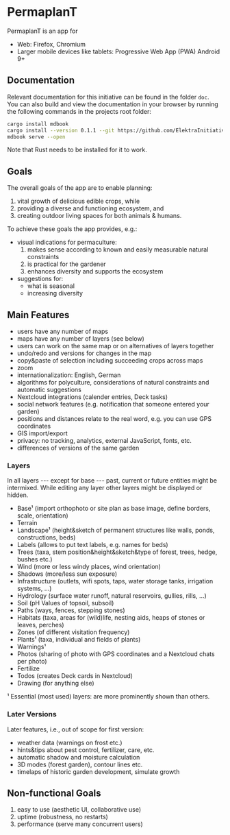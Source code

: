 # PermaplanT

PermaplanT is an app for

- Web: Firefox, Chromium
- Larger mobile devices like tablets: Progressive Web App (PWA) Android 9+

## Documentation

Relevant documentation for this initiative can be found in the folder `doc`.  
You can also build and view the documentation in your browser by running the following commands in the projects root folder:

```sh
cargo install mdbook
cargo install --version 0.1.1 --git https://github.com/ElektraInitiative/mdbook-generate-summary mdbook-generate-summary
mdbook serve --open
```

Note that Rust needs to be installed for it to work.

## Goals

The overall goals of the app are to enable planning:

1. vital growth of delicious edible crops, while
2. providing a diverse and functioning ecosystem, and
3. creating outdoor living spaces for both animals & humans.

To achieve these goals the app provides, e.g.:

- visual indications for permaculture:
  1. makes sense according to known and easily measurable natural constraints
  2. is practical for the gardener
  3. enhances diversity and supports the ecosystem
- suggestions for:
  - what is seasonal
  - increasing diversity

## Main Features

- users have any number of maps
- maps have any number of layers (see below)
- users can work on the same map or on alternatives of layers together
- undo/redo and versions for changes in the map
- copy&paste of selection including succeeding crops across maps
- zoom
- internationalization: English, German
- algorithms for polyculture, considerations of natural constraints and automatic suggestions
- Nextcloud integrations (calender entries, Deck tasks)
- social network features (e.g. notification that someone entered your garden)
- positions and distances relate to the real word, e.g. you can use GPS coordinates
- GIS import/export
- privacy: no tracking, analytics, external JavaScript, fonts, etc.
- differences of versions of the same garden

### Layers

In all layers --- except for base --- past, current or future entities might be intermixed.
While editing any layer other layers might be displayed or hidden.

- Base¹ (import orthophoto or site plan as base image, define borders, scale, orientation)
- Terrain
- Landscape¹ (height&sketch of permanent structures like walls, ponds, constructions, beds)
- Labels (allows to put text labels, e.g. names for beds)
- Trees (taxa, stem position&height&sketch&type of forest, trees, hedge, bushes etc.)
- Wind (more or less windy places, wind orientation)
- Shadows (more/less sun exposure)
- Infrastructure (outlets, wifi spots, taps, water storage tanks, irrigation systems, ...)
- Hydrology (surface water runoff, natural reservoirs, gullies, rills, ...)
- Soil (pH Values of topsoil, subsoil)
- Paths (ways, fences, stepping stones)
- Habitats (taxa, areas for (wild)life, nesting aids, heaps of stones or leaves, perches)
- Zones (of different visitation frequency)
- Plants¹ (taxa, individual and fields of plants)
- Warnings¹
- Photos (sharing of photo with GPS coordinates and a Nextcloud chats per photo)
- Fertilize
- Todos (creates Deck cards in Nextcloud)
- Drawing (for anything else)

¹ Essential (most used) layers: are more prominently shown than others.

### Later Versions

Later features, i.e., out of scope for first version:

- weather data (warnings on frost etc.)
- hints&tips about pest control, fertilizer, care, etc.
- automatic shadow and moisture calculation
- 3D modes (forest garden), contour lines etc.
- timelaps of historic garden development, simulate growth

## Non-functional Goals

1. easy to use (aesthetic UI, collaborative use)
2. uptime (robustness, no restarts)
3. performance (serve many concurrent users)
